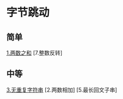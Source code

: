 # 字节跳动

## 简单
[1.两数之和](/algorithm/BasicAlgorithm/HashTable/两数之和)
[7.整数反转]

## 中等
[3.无重复字符串](/algorithm/AlgorithmicThinking/SlidingWindow/无重复字符)
[2.两数相加]
[5.最长回文子串]